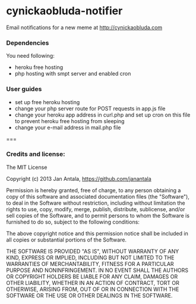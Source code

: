 cynickaobluda-notifier
======================

Email notifications for a new meme at http://cynickaobluda.com

### Dependencies
You need following:
- heroku free hosting
- php hosting with smpt server and enabled cron


### User guides
- set up free heroku hosting
- change your php server route for POST requests in app.js file
- change your heroku app address in curl.php and set up cron on this file to prevent heroku free hosting from sleeping
- change your e-mail address in mail.php file

===

### Credits and license:
The MIT License

Copyright (c) 2013 Jan Antala, https://github.com/janantala

Permission is hereby granted, free of charge, to any person obtaining a copy
of this software and associated documentation files (the "Software"), to deal
in the Software without restriction, including without limitation the rights
to use, copy, modify, merge, publish, distribute, sublicense, and/or sell
copies of the Software, and to permit persons to whom the Software is
furnished to do so, subject to the following conditions:

The above copyright notice and this permission notice shall be included in
all copies or substantial portions of the Software.

THE SOFTWARE IS PROVIDED "AS IS", WITHOUT WARRANTY OF ANY KIND, EXPRESS OR
IMPLIED, INCLUDING BUT NOT LIMITED TO THE WARRANTIES OF MERCHANTABILITY,
FITNESS FOR A PARTICULAR PURPOSE AND NONINFRINGEMENT. IN NO EVENT SHALL THE
AUTHORS OR COPYRIGHT HOLDERS BE LIABLE FOR ANY CLAIM, DAMAGES OR OTHER
LIABILITY, WHETHER IN AN ACTION OF CONTRACT, TORT OR OTHERWISE, ARISING FROM,
OUT OF OR IN CONNECTION WITH THE SOFTWARE OR THE USE OR OTHER DEALINGS IN
THE SOFTWARE.

